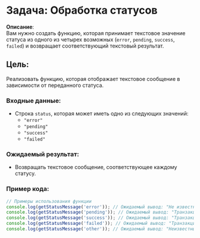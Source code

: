 # Задача: Обработка статусов

**Описание**:  
Вам нужно создать функцию, которая принимает текстовое значение статуса из одного из четырех возможных (`error`, `pending`, `success`, `failed`) и возвращает соответствующий текстовый результат.

## Цель:

Реализовать функцию, которая отображает текстовое сообщение в зависимости от переданного статуса.

### Входные данные:

- Строка `status`, которая может иметь одно из следующих значений:
  - `"error"`
  - `"pending"`
  - `"success"`
  - `"failed"`

### Ожидаемый результат:

- Возвращать текстовое сообщение, соответствующее каждому статусу.

### Пример кода:

```javascript
// Примеры использования функции
console.log(getStatusMessage('error')); // Ожидаемый вывод: "Не известная ошибка"
console.log(getStatusMessage('pending')); // Ожидаемый вывод: "Транзакция в ожидании"
console.log(getStatusMessage('success')); // Ожидаемый вывод: "Транзакция прошла успешно"
console.log(getStatusMessage('failed')); // Ожидаемый вывод: "Транзакция не прошла успешно"
console.log(getStatusMessage('other')); // Ожидаемый вывод: "Неизвестный статус"
```
